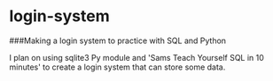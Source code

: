 # login-system
###Making a login system to practice with SQL and Python

I plan on using sqlite3 Py module and 'Sams Teach Yourself SQL in 10 minutes' to create a login system that can store some data.


